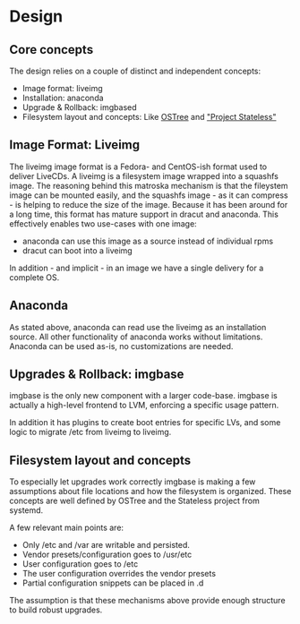 # Design

## Core concepts

The design relies on a couple of distinct and independent concepts:

* Image format: liveimg
* Installation: anaconda
* Upgrade & Rollback: imgbased
* Filesystem layout and concepts: Like [OSTree](https://github.com/GNOME/ostree) and ["Project Stateless"](http://0pointer.net/blog/projects/stateless.html)

## Image Format: Liveimg

The liveimg image format is a Fedora- and CentOS-ish format used to deliver LiveCDs.
A liveimg is a filesystem image wrapped into a squashfs image.
The reasoning behind this matroska mechanism is that the fileystem image can be mounted easily, and the squashfs image - as it can compress - is helping to reduce the size of the image.
Because it has been around for a long time, this format has mature support in dracut and anaconda.
This effectively enables two use-cases with one image:

* anaconda can use this image as a source instead of individual rpms
* dracut can boot into a liveimg

In addition - and implicit - in an image we have a single delivery for a complete OS.

## Anaconda

As stated above, anaconda can read use the liveimg as an installation source. All other functionality of anaconda works without limitations.
Anaconda can be used as-is, no customizations are needed.

## Upgrades & Rollback: imgbase

imgbase is the only new component with a larger code-base.
imgbase is actually a high-level frontend to LVM, enforcing a specific usage pattern.

In addition it has plugins to create boot entries for specific LVs, and some logic to migrate /etc from liveimg to liveimg.

## Filesystem layout and concepts

To especially let upgrades work correctly imgbase is making a few assumptions about file locations and how the filesystem is organized.
These concepts are well defined by OSTree and the Stateless project from systemd.

A few relevant main points are:

* Only /etc and /var are writable and persisted.
* Vendor presets/configuration goes to /usr/etc
* User configuration goes to /etc
* The user configuration overrides the vendor presets
* Partial configuration snippets can be placed in <conf>.d

The assumption is that these mechanisms above provide enough structure to build robust upgrades.
